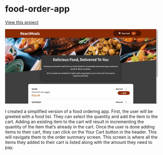 # food-order-app
[View this project](https://quirky-ride-c1bd97.netlify.app/)

![Preview](1.png)

I created a simplified version of a food ordering app. 
First, the user will be greeted with a food list. 
They can select the quantity and add the item to the cart.
Adding an existing item to the cart will result in incrementing the quantity of the item that’s already in the cart. 
Once the user is done adding items to their cart, they can click on the Your Cart button in the header. 
This will navigate them to the order summary screen. 
This screen is where all the items they added to their cart is listed along with the amount they need to pay.
